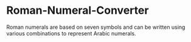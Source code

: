 # Roman-Numeral-Converter
Roman numerals are based on seven symbols and can be written using various combinations to represent Arabic numerals.
